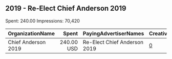## 2019 - Re-Elect Chief Anderson 2019 
Spent: 240.00
Impressions: 70,420

|OrganizationName|Spent|PayingAdvertiserNames|CreativeUrls|Impressions|Genders|AgeBrackets|CountryCodes|BillingAddresses|CandidateBallotInformation|
|:---|---:|:---|:---|---:|:---|:---|:---|:---|:---|
|Chief Anderson 2019|240.00 USD|Re-Elect Chief Anderson 2019|[0](https://www.snap.com/political-ads/asset/7cacde199760171ce55457b2e6f3e5f7a245f8a5776a9124aa127656282153c4?mediaType=png)|70,420||18-34|united states|US||
